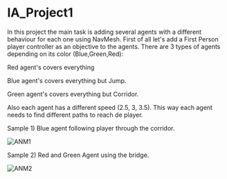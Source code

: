 # IA_Project1

In this project the main task is adding several agents with a different behaviour for each one using NavMesh. First of all let's add a First Person player controller as an objective to the agents. There are 3 types of agents depending on its color (Blue,Green,Red):

Red agent's covers everything

Blue agent's covers everything but Jump.

Green agent's covers everything but Corridor.

Also each agent has a different speed (2.5, 3, 3.5). This way each agent needs to find different paths to reach de player.

Sample 1) Blue agent following player through the corridor.

![ANM1](https://user-images.githubusercontent.com/114673717/206681440-6244dc84-86fb-4704-895f-178e9bc87d28.gif)

Sample 2) Red and Green Agent using the bridge.

![ANM2](https://user-images.githubusercontent.com/114673717/206681969-65236569-3d31-4f36-8c1c-25da5f6bd616.gif)
